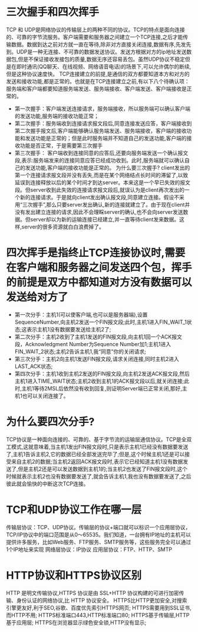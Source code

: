 # 三次握手和四次挥手
TCP 和 UDP是网络协议的传输层上的两种不同的协议。TCP的特点是面向连接的、可靠的字节流服务。客户端需要和服务器之间建立一个TCP连接,之后才能传输数据。数据到达之前对方就一直在等待,除非对方直接关闭连接,数据有序,先发先到。UDP是一种无连接、不可靠的数据发送协议。发送方根据对方的ip地址发送数据包,但是不保证接收发接包的质量,数据无序还容易丢包。虽然UDP协议不稳定但是在即时通讯(QQ聊天、在线视频、网络语音电话)的场景下,可以允许偶尔的断续,但是这种协议速度快。
TCP连接建立的前提,是通信的双方都要知道本方和对方的发送和接收功能,都是正常的。也就是在TCP连接建立之前,有以下八个待确认项：服务端和客户端都要知道服务端发送、服务端接收、客户端发送、客户端接收是正常的。
- 第一次握手：客户端发送连接请求，服务端接收，所以服务端可以确认客户端的发送功能,服务端的接收功能正常；
- 第二次握手：服务端收到连接请求报文段后,同意连接发送应答，客户端接收到第二次握手报文后,客户端能够确认服务端发送、服务端接收，客户端的接收功能和发送功能是正常的；但是此时服务端并不知道自己的发送功能,客户端的接收功能是否正常，于是需要第三次握手
- 第三次握手： 客户端收到连接同意的应答后,还要向服务端发送一个确认报文段,表示:服务端发来的连接同意应答已经成功收到。此时,服务端就可以确认自己的发送功能,客户端的接收功能是正常的。
为什么要三次握手?
client发出的第一个连接请求报文段并没有丢失,而是在某个网络结点长时间的滞留了,以致延误到连接释放以后的某个时间才到达server。本来这是一个早已失效的报文段。但server收到此失效的连接请求报文段后,就误认为是client再次发出的一个新的连接请求。于是就向client发出确认报文段,同意建立连接。假设不采用“三次握手”,那么只要server发出确认,新的连接就建立了。由于现在client并没有发出建立连接的请求,因此不会理睬server的确认,也不会向server发送数据。但server却以为新的运输连接已经建立,并一直等待client发来数据。这样,server的很多资源就白白浪费掉了。
# 四次挥手是指终止TCP连接协议时,需要在客户端和服务器之间发送四个包，挥手的前提是双方中都知道对方没有数据可以发送给对方了
- 第一次分手：主机1(可以使客户端,也可以是服务器端),设置SequenceNumber,向主机2发送一个FIN报文段;此时,主机1进入FIN_WAIT_1状态;这表示主机1没有数据要发送给主机2了;
- 第二次分手：主机2收到了主机1发送的FIN报文段,向主机1回一个ACK报文段，Acknowledgment Number为Sequence Number加1;主机1进入FIN_WAIT_2状态;主机2告诉主机1,我“同意”你的关闭请求;
- 第三次分手：主机2向主机1发送FIN报文段,请求关闭连接,同时主机2进入LAST_ACK状态;
- 第四次分手：主机1收到主机2发送的FIN报文段,向主机2发送ACK报文段,然后主机1进入TIME_WAIT状态;主机2收到主机1的ACK报文段以后,就关闭连接;此时,主机1等待2MSL后依然没有收到回复,则证明Server端已正常关闭,那好,主机1也可以关闭连接了。
# 为什么要四次分手?
TCP协议是一种面向连接的、可靠的、基于字节流的运输层通信协议。TCP是全双工模式,这就意味着,当主机1发出FIN报文段时,只是表示主机1已经没有数据要发送了,主机1告诉主机2,它的数据已经全部发送完毕了;但是,这个时候主机1还是可以接受来自主机2的数据;当主机2返回ACK报文段时,表示它已经知道主机1没有数据发送了,但是主机2还是可以发送数据到主机1的;当主机2也发送了FIN报文段时,这个时候就表示主机2也没有数据要发送了,就会告诉主机1,我也没有数据要发送了,之后彼此就会愉快的中断这次TCP连接。

# TCP和UDP协议工作在哪一层
传输层协议：TCP、UDP协议。传输层的协议+端口就可以标识一个应用层协议，TCP/IP协议中的端口范围是从0～65535。我们知道，一台拥有IP地址的主机可以提供许多服务，比如Web服务、FTP服务、SMTP服务等，这些服务完全可以通过1个IP地址来实现
网络层协议：IP协议
应用层协议：FTP、HTTP、SMTP
# HTTP协议和HTTPS协议区别
HTTP 是明文传输协议,HTTPS 协议是由 SSL+HTTP 协议构建的可进行加密传输、身份认证的网络协议,比 HTTP 协议安全。
HTTPS比HTTP更加安全,对搜索引擎更友好,利于SEO,谷歌、百度优先索引HTTPS网页;
HTTPS需要用到SSL证书,而HTTP不用;
HTTPS标准端口443,HTTP标准端口80;
HTTPS基于传输层,HTTP基于应用层;
HTTPS在浏览器显示绿色安全锁,HTTP没有显示;
